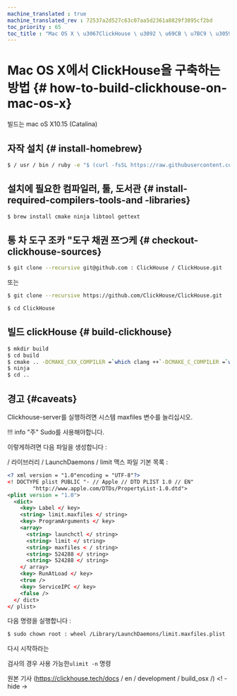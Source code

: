 ```yaml
--- 
machine_translated : true 
machine_translated_rev : 72537a2d527c63c07aa5d2361a8829f3895cf2bd 
toc_priority : 65 
toc_title : "Mac OS X \ u3067ClickHouse \ u3092 \ u69CB \ u7BC9 \ u3059 \ u308B \ u65B9 \ u6CD5" 
--- 
```


# Mac OS X에서 ClickHouse을 구축하는 방법 {# how-to-build-clickhouse-on-mac-os-x} 

빌드는 mac oS X10.15 (Catalina) 

## 자작 설치 {# install-homebrew} 

```bash 
$ / usr / bin / ruby -e "$ (curl -fsSL https://raw.githubusercontent.com/Homebrew/install/master/install)" 
``` 

## 설치에 필요한 컴파일러, 툴, 도서관 {# install-required-compilers-tools-and -libraries} 

```bash 
$ brew install cmake ninja libtool gettext 
``` 

## 통 차 도구 조카 "도구 채권 쯔つ케 {# checkout-clickhouse-sources} 

```bash
$ git clone --recursive git@github.com : ClickHouse / ClickHouse.git 
``` 

또는 

```bash 
$ git clone --recursive https://github.com/ClickHouse/ClickHouse.git 

$ cd ClickHouse 
``` 

## 빌드 clickHouse {# build-clickhouse} 

```bash 
$ mkdir build 
$ cd build 
$ cmake .. -DCMAKE_CXX_COMPILER =`which clang ++`-DCMAKE_C_COMPILER =`which clang` 
$ ninja 
$ cd .. 
``` 

## 경고 {#caveats} 

Clickhouse-server를 실행하려면 시스템 maxfiles 변수를 늘리십시오. 

!!! info "주" 
    Sudo를 사용해야합니다. 

이렇게하려면 다음 파일을 생성합니다 : 

/ 라이브러리 / LaunchDaemons / limit 맥스 파일 기본 목록 : 

```xml 
<? xml version = "1.0"encoding = "UTF-8"?>
<! DOCTYPE plist PUBLIC "- // Apple // DTD PLIST 1.0 // EN" 
        "http://www.apple.com/DTDs/PropertyList-1.0.dtd"> 
<plist version = "1.0"> 
  <dict> 
    <key> Label </ key> 
    <string> limit.maxfiles </ string> 
    <key> ProgramArguments </ key> 
    <array> 
      <string> launchctl </ string> 
      <string> limit </ string> 
      <string> maxfiles < / string> 
      <string> 524288 </ string> 
      <string> 524288 </ string> 
    </ array> 
    <key> RunAtLoad </ key> 
    <true /> 
    <key> ServiceIPC </ key>
    <false /> 
  </ dict> 
</ plist> 
``` 

다음 명령을 실행합니다 : 

```bash
$ sudo chown root : wheel /Library/LaunchDaemons/limit.maxfiles.plist 
``` 

다시 시작하라는 

검사의 경우 사용 가능한`ulimit -n` 명령 

원본 기사 (https://clickhouse.tech/docs / en / development / build_osx /) <! - hide ->
